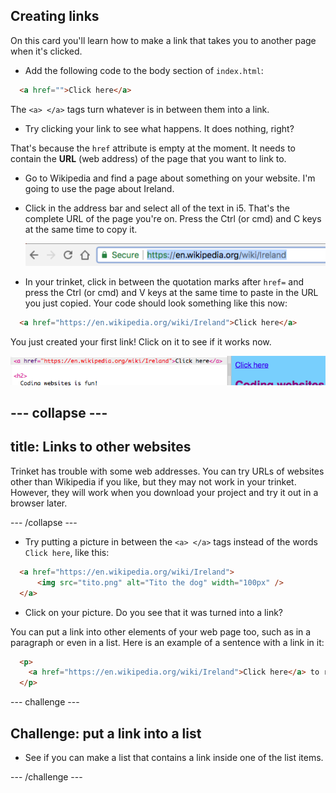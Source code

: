 ## Creating links

On this card you'll learn how to make a link that takes you to another page when it's clicked.

- Add the following code to the body section of `index.html`:

```html
  <a href="">Click here</a>
```

The `<a> </a>` tags turn whatever is in between them into a link. 
 
- Try clicking your link to see what happens. It does nothing, right?

That's because the `href` attribute is empty at the moment. It needs to contain the **URL** (web address) of the page that you want to link to.

- Go to Wikipedia and find a page about something on your website. I'm going to use the page about Ireland.

- Click in the address bar and select all of the text in i5. That's the complete URL of the page you're on. Press the <kdb>Ctrl</kdb> (or <kdb>cmd</kdb>) and <kdb>C</kdb> keys at the same time to copy it. 

  ![URL in address bar](images/AddressBarURL.png)

- In your trinket, click in between the quotation marks after `href=` and press the <kdb>Ctrl</kdb> (or <kdb>cmd</kdb>) and <kdb>V</kdb> keys at the same time to paste in the URL you just copied. Your code should look something like this now:

```html
  <a href="https://en.wikipedia.org/wiki/Ireland">Click here</a>
```

You just created your first link! Click on it to see if it works now.

![Link tag](images/egLinkTagWithURL.png)

--- collapse ---
---
title: Links to other websites
---
Trinket has trouble with some web addresses. You can try URLs of websites other than Wikipedia if you like, but they may not work in your trinket. However, they will work when you download your project and try it out in a browser later.

--- /collapse ---

- Try putting a picture in between the `<a> </a>` tags instead of the words `Click here`, like this:

```html
  <a href="https://en.wikipedia.org/wiki/Ireland">
      <img src="tito.png" alt="Tito the dog" width="100px" />
  </a>
```

- Click on your picture. Do you see that it was turned into a link?

You can put a link into other elements of your web page too, such as in a paragraph or even in a list. Here is an example of a sentence with a link in it:

```html
  <p>
    <a href="https://en.wikipedia.org/wiki/Ireland">Click here</a> to read the Wikipedia page!
  </p>
```

--- challenge ---

## Challenge: put a link into a list

- See if you can make a list that contains a link inside one of the list items.

--- /challenge ---


